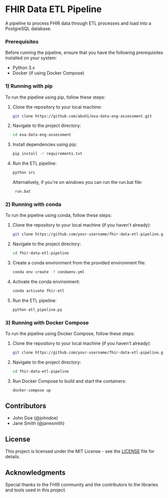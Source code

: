# FHIR Data ETL Pipeline

A pipeline to process FHIR data through ETL processes and load into a PostgreSQL database.  


### Prerequisites  

Before running the pipeline, ensure that you have the following prerequisites installed on your system:

- Python 3.x
- Docker (if using Docker Compose)

### 1) Running with pip

To run the pipeline using pip, follow these steps:

1. Clone the repository to your local machine:

    ```bash
    git clone https://github.com/abuh1/exa-data-eng-assessment.git
    ```

2. Navigate to the project directory:

    ```bash
    cd exa-data-eng-assessment
    ```

3. Install dependencies using pip:

    ```bash
    pip install -r requirements.txt
    ```

4. Run the ETL pipeline:

    ```bash
    python src
    ```

    Alternatively, if you're on windows you can run the run.bat file:

   ```bash
    run.bat
    ```

### 2) Running with conda

To run the pipeline using conda, follow these steps:

1. Clone the repository to your local machine (if you haven't already):

    ```bash
    git clone https://github.com/your-username/fhir-data-etl-pipeline.git
    ```

2. Navigate to the project directory:

    ```bash
    cd fhir-data-etl-pipeline
    ```

3. Create a conda environment from the provided environment file:

    ```bash
    conda env create -f condaenv.yml
    ```

4. Activate the conda environment:

    ```bash
    conda activate fhir-etl
    ```

5. Run the ETL pipeline:

    ```bash
    python etl_pipeline.py
    ```

### 3) Running with Docker Compose

To run the pipeline using Docker Compose, follow these steps:

1. Clone the repository to your local machine (if you haven't already):

    ```bash
    git clone https://github.com/your-username/fhir-data-etl-pipeline.git
    ```

2. Navigate to the project directory:

    ```bash
    cd fhir-data-etl-pipeline
    ```

3. Run Docker Compose to build and start the containers:

    ```bash
    docker-compose up
    ```

## Contributors

- John Doe (@johndoe)
- Jane Smith (@janesmith)

## License

This project is licensed under the MIT License - see the [LICENSE](LICENSE) file for details.

## Acknowledgments

Special thanks to the FHIR community and the contributors to the libraries and tools used in this project.
